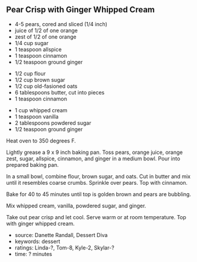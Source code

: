 Pear Crisp with Ginger Whipped Cream
------------------------------------

- 4-5 pears, cored and sliced (1/4 inch)
- juice of 1/2 of one orange
- zest of 1/2 of one orange
- 1/4 cup sugar
- 1 teaspoon allspice
- 1 teaspoon cinnamon
- 1/2 teaspoon ground ginger
<!-- -->
- 1/2 cup flour
- 1/2 cup brown sugar
- 1/2 cup old-fasioned oats
- 6 tablespoons butter, cut into pieces
- 1 teaspoon cinnamon
<!-- -->
- 1 cup whipped cream
- 1 teaspoon vanilla
- 2 tablespoons powdered sugar
- 1/2 teaspoon ground ginger

Heat oven to 350 degrees F.

Lightly grease a 9 x 9 inch baking pan.  Toss pears, orange juice,
orange zest, sugar, allspice, cinnamon, and ginger in a medium bowl.
Pour into prepared baking pan.

In a small bowl, combine flour, brown sugar, and oats.  Cut in butter
and mix until it resembles coarse crumbs.  Sprinkle over pears.  Top
with cinnamon.

Bake for 40 to 45 minutes until top is golden brown and pears are
bubbling.

Mix whipped cream, vanilla, powdered sugar, and ginger.

Take out pear crisp and let cool.  Serve warm or at room temperature.
Top with ginger whipped cream.

- source: Danette Randall, Dessert Diva
- keywords: dessert
- ratings: Linda-?, Tom-8, Kyle-2, Skylar-?
- time: ? minutes
